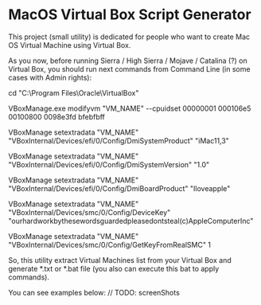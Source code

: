 ﻿# MacOS Virtual Box Script Generator
This project (small utility) is dedicated for people who want to create Mac OS Virtual Machine using Virtual Box.

As you now, before running Sierra / High Sierra / Mojave / Catalina (?) on Virtual Box, you should run next commands from Command Line (in some cases with Admin rights):

  cd "C:\Program Files\Oracle\VirtualBox\"

  VBoxManage.exe modifyvm "VM_NAME" --cpuidset 00000001 000106e5 00100800 0098e3fd bfebfbff

  VBoxManage setextradata "VM_NAME" "VBoxInternal/Devices/efi/0/Config/DmiSystemProduct" "iMac11,3"

  VBoxManage setextradata "VM_NAME" "VBoxInternal/Devices/efi/0/Config/DmiSystemVersion" "1.0"

  VBoxManage setextradata "VM_NAME" "VBoxInternal/Devices/efi/0/Config/DmiBoardProduct" "Iloveapple"

  VBoxManage setextradata "VM_NAME" "VBoxInternal/Devices/smc/0/Config/DeviceKey" "ourhardworkbythesewordsguardedpleasedontsteal(c)AppleComputerInc"

  VBoxManage setextradata "VM_NAME" "VBoxInternal/Devices/smc/0/Config/GetKeyFromRealSMC" 1


So, this utility extract Virtual Machines list from your Virtual Box and generate *.txt or *.bat file (you also can execute this bat to apply commands). 

You can see examples below:
// TODO: screenShots
